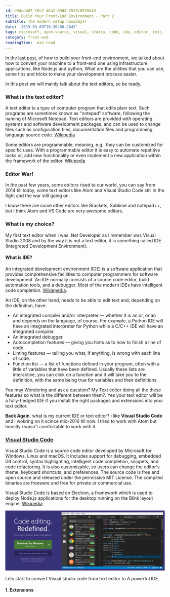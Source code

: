 ```yaml
---
id: e94ad467-f8c7-46a2-89d4-2515c8578d43
title: Build Your Front-End Environment - Part 2
subTitle: The modern setup nowadays!
date: '2019-03-09T18:30:00.284Z'
tags: microsoft, open-source, visual, studio, code, ide, editor, text, extensions, plugines, sandbox, theme, fira, font
category: front-end
readingTime:  min read
---
```


In the [last post](/front-end-env-p1), of how to build your front-end environment, we talked about how to convert your machine to a front-end one using infrastructure applications, like Node.js and python, What are the utilities that you can use, some tips and tricks to make your development process easier. 

In this post we will mainly talk about the text editors, so be ready.

### What is the text editor?

A text editor is a type of computer program that edits plain text. Such programs are sometimes known as "notepad" software, following the naming of Microsoft Notepad. Text editors are provided with operating systems and software development packages, and can be used to change files such as configuration files, documentation files and programming language source code. [Wikipedia](https://en.wikipedia.org/wiki/Text_editor)

Some editors are programmable, meaning, e.g., they can be customized for specific uses. With a programmable editor it is easy to automate repetitive tasks or, add new functionality or even implement a new application within the framework of the editor. [Wikipedia](https://en.wikipedia.org/wiki/Text_editor)

### Editor War!

In the past few years, some editors rised to our world, you can say from 2014 till today, some text editors like Atom and Visual Studio Code still in the fight and the war still going on.

I know there are some other editors like Brackets, Sublime and notepad++, but I think Atom and VS Code are very awesome editors.

### What is my choice?

My first text editor when i was .Net Developer as I remember was Visual Studio 2008 and by the way it is not a text editor, it is something called IDE (Integrated Development Environment). 

#### What is IDE?

An integrated development environment (IDE) is a software application that provides comprehensive facilities to computer programmers for software development. An IDE normally consists of a source code editor, build automation tools, and a debugger. Most of the modern IDEs have intelligent code completion. [Wikiepedia](https://en.wikipedia.org/wiki/Integrated_development_environment).

An IDE, on the other hand, needs to be able to edit text and, depending on the definition, have:

- An integrated compiler and/or interpreter — whether it is an or, or an and depends on the language, of course. For example, a Python IDE will have an integrated interpreter for Python while a C/C++ IDE will have an integrated compiler.
- An integrated debugger.
- Autocompletion features — giving you hints as to how to finish a line of code.
- Linting features — telling you what, if anything, is wrong with each line of code.
- Function list — a list of functions defined in your program, often with a little of variables that have been defined. Usually these lists are interactive, you can click on a function and it will take you to the definition, with the same being true for variables and their definitions.

You may Wondering and ask a question? My Text editor doing all the these features so what is the different between them?. Yes your text editor will be a fully-fledged IDE if you install the right packages and extensions into your text editor.

**Back Again**, what is my current IDE or text editor? i like **Visual Studio Code** and i wokring on it scince mid-2016 till now. I tried to work with Atom but honstly i wasn't comfortable to work with it.

### [Visual Studio Code](https://code.visualstudio.com/)

Visual Studio Code is a source code editor developed by Microsoft for Windows, Linux and macOS. It includes support for debugging, embedded Git control, syntax highlighting, intelligent code completion, snippets, and code refactoring. It is also customizable, so users can change the editor's theme, keyboard shortcuts, and preferences. The source code is free and open source and released under the permissive MIT License. The compiled binaries are freeware and free for private or commercial use.

Visual Studio Code is based on Electron, a framework which is used to deploy Node.js applications for the desktop running on the Blink layout engine. [Wikipedia](https://en.wikipedia.org/wiki/Visual_Studio_Code) 

![Visual Studio Code](assets\vscode.PNG)

Lets start to convert Visual studio code from text editor to A powerful IDE.

#### 1. Extensions



